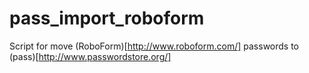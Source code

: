 # pass_import_roboform
Script for move (RoboForm)[http://www.roboform.com/] passwords to (pass)[http://www.passwordstore.org/]
